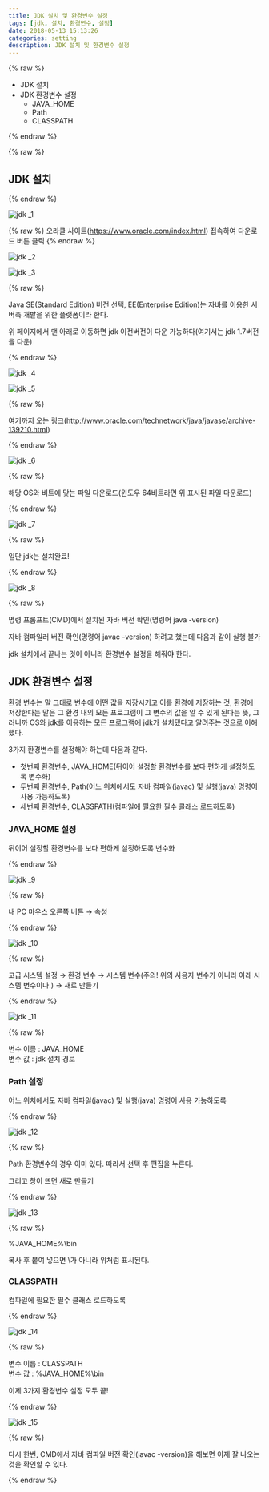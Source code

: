 ```yaml
---
title: JDK 설치 및 환경변수 설정
tags: [jdk, 설치, 환경변수, 설정]
date: 2018-05-13 15:13:26
categories: setting
description: JDK 설치 및 환경변수 설정
---
```

{% raw %}

<ul class="order">
	<li>JDK 설치</li>
	<li>JDK 환경변수 설정
		<ul>
			<li>JAVA_HOME</li>
			<li>Path</li>
			<li>CLASSPATH</li>
		</ul>
	</li>
</ul>

{% endraw %}

{% raw %}
<h2>JDK 설치</h2>
{% endraw %}

![jdk _1](https://user-images.githubusercontent.com/34805973/39964487-b20d2060-56c0-11e8-9c29-92f7301a612f.PNG)

{% raw %}
오라클 사이트(<a href="https://www.oracle.com/index.html" target="_blank">https://www.oracle.com/index.html</a>) 접속하여 다운로드 버튼 클릭
{% endraw %}

![jdk _2](https://user-images.githubusercontent.com/34805973/39964488-b246c02c-56c0-11e8-8a4f-1dd3cd8b34f7.PNG)



![jdk _3](https://user-images.githubusercontent.com/34805973/39964489-b2746888-56c0-11e8-8b8a-81cb1f67b79f.PNG)

{% raw %}
<p>Java SE(Standard Edition) 버전 선택, EE(Enterprise Edition)는 자바를 이용한 서버측 개발을 위한 플랫폼이라 한다.</p>
<p>위 페이지에서 맨 아래로 이동하면 jdk 이전버전이 다운 가능하다(여기서는 jdk 1.7버전을 다운)</p>
{% endraw %}

![jdk _4](https://user-images.githubusercontent.com/34805973/39964490-b29fb128-56c0-11e8-9820-5012f5bb912c.PNG)

![jdk _5](https://user-images.githubusercontent.com/34805973/39964491-b2c6a40e-56c0-11e8-9e3e-9bf6b99383a3.PNG)

{% raw %}
<p>여기까지 오는 링크(<a href="http://www.oracle.com/technetwork/java/javase/archive-139210.html" target="_blank">http://www.oracle.com/technetwork/java/javase/archive-139210.html</a>)</p>
{% endraw %}

![jdk _6](https://user-images.githubusercontent.com/34805973/39964492-b301d7ae-56c0-11e8-9a1a-c246394bc7e9.PNG)

{% raw %}
<p>해당 OS와 비트에 맞는 파일 다운로드(윈도우 64비트라면 위 표시된 파일 다운로드)</p>
{% endraw %}

![jdk _7](https://user-images.githubusercontent.com/34805973/39964494-b3493c34-56c0-11e8-9dde-68c77ef68443.PNG)

{% raw %}
<p>일단 jdk는 설치완료!</p>
{% endraw %}

![jdk _8](https://user-images.githubusercontent.com/34805973/39964495-b3747f84-56c0-11e8-98a2-4d44fa82ad56.PNG)


{% raw %}
<p>명령 프롬프트(CMD)에서 설치된 자바 버전 확인(명령어 <span class="highlight">java -version</span>)</p>
<p>자바 컴파일러 버전 확인(명령어 <span class="highlight">javac -version</span>) 하려고 했는데 다음과 같이 실행 불가</p>
<p>jdk 설치에서 끝나는 것이 아니라 환경변수 설정을 해줘야 한다.</p>

<h2>JDK 환경변수 설정</h2>
<p>환경 변수는 말 그대로 변수에 어떤 값을 저장시키고 이를 환경에 저장하는 것, 환경에 저장한다는 말은 그 환경 내의 <span class="highlight">모든 프로그램이 그 변수의 값을 알 수 있게 된다는 뜻</span>, 그러니까 OS와 jdk를 이용하는 모든 프로그램에 jdk가 설치됐다고 알려주는 것으로 이해했다.</p>
<p><span class="highlight">3가지 환경변수를 설정</span>해야 하는데 다음과 같다.</p>
<ul>
	<li>첫번째 환경변수, <span class="highlight">JAVA_HOME</span>(뒤이어 설정할 환경변수를 보다 편하게 설정하도록 변수화)</li>
	<li>두번째 환경변수, <span class="highlight">Path</span>(어느 위치에서도 자바 컴파일(javac) 및 실행(java) 명령어 사용 가능하도록)</li>
	<li>세번째 환경변수, <span class="highlight">CLASSPATH</span>(컴파일에 필요한 필수 클래스 로드하도록)</li>
</ul>

<h3>JAVA_HOME 설정</h3>
<p class="highlight">뒤이어 설정할 환경변수를 보다 편하게 설정하도록 변수화</p>
{% endraw %}

![jdk _9](https://user-images.githubusercontent.com/34805973/39964496-b3a9c356-56c0-11e8-8deb-1461f845d617.PNG)

{% raw %}
<p>내 PC 마우스 오른쪽 버튼 → 속성</p>
{% endraw %}

![jdk _10](https://user-images.githubusercontent.com/34805973/39964497-b3d64b92-56c0-11e8-8d2a-a8fcca608c62.PNG)

{% raw %}
<p>고급 시스템 설정 → 환경 변수 → <span class="highlight">시스템 변수</span>(주의! 위의 사용자 변수가 아니라 아래 시스템 변수이다.) → 새로 만들기</p>
{% endraw %}

![jdk _11](https://user-images.githubusercontent.com/34805973/39964498-b4069bb2-56c0-11e8-8962-57ee266006f6.PNG)

{% raw %}
<p>변수 이름 : JAVA_HOME <br> 변수 값 : jdk 설치 경로</p>

<h3>Path 설정</h3>
<p class="highlight">어느 위치에서도 자바 컴파일(javac) 및 실행(java) 명령어 사용 가능하도록</p>
{% endraw %}

![jdk _12](https://user-images.githubusercontent.com/34805973/39964499-b432782c-56c0-11e8-8d19-14b53a8fd011.PNG)

{% raw %}
<p>Path 환경변수의 경우 이미 있다. 따라서 선택 후 편집을 누른다.</p>
<p>그리고 창이 뜨면 새로 만들기</p>
{% endraw %}

![jdk _13](https://user-images.githubusercontent.com/34805973/39964500-b45ee74a-56c0-11e8-8b9c-75a455ffcddf.PNG)

{% raw %}
<p>%JAVA_HOME%\bin</p>
<p>복사 후 붙여 넣으면 \가 아니라 위처럼 표시된다.</p>
<h3>CLASSPATH</h3>
<p class="highlight">컴파일에 필요한 필수 클래스 로드하도록</p>
{% endraw %}

![jdk _14](https://user-images.githubusercontent.com/34805973/39964501-b48afec0-56c0-11e8-874d-9aab103b6bd8.PNG)

{% raw %}
<p>변수 이름 : CLASSPATH <br> 변수 값 : %JAVA_HOME%\bin</p>
<p>이제 3가지 환경변수 설정 모두 끝!</p>
{% endraw %}

![jdk _15](https://user-images.githubusercontent.com/34805973/39964502-b4cacea6-56c0-11e8-8a6b-7b3debce1926.PNG)

{% raw %}
<p>다시 한번, CMD에서 자바 컴파일 버전 확인(<span class="highlight">javac -version</span>)을 해보면 이제 잘 나오는 것을 확인할 수 있다.</p>
{% endraw %}

